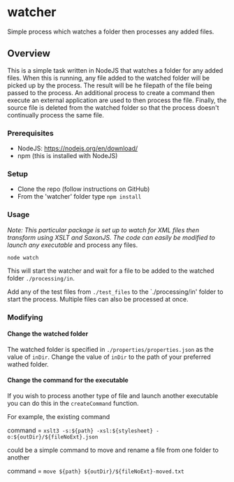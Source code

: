 # watcher
Simple process which watches a folder then processes any added files.

## Overview

This is a simple task written in NodeJS that watches a folder for any added files. When this is running, any file added to the watched folder will be picked up by the process. The result will be he filepath of the file being passed to the process.
An additional process to create a command then execute an external application are used to then process the file.
Finally, the source file is deleted from the watched folder so that the process doesn't continually process the same file.

### Prerequisites

- NodeJS: https://nodejs.org/en/download/
- npm (this is installed with NodeJS)

### Setup

- Clone the repo (follow instructions on GitHub)
- From the 'watcher' folder type `npm install`

### Usage

_Note:  This particular package is set up to watch for XML files then transform using XSLT and SaxonJS. The code can easily be modified to launch any executable_ and process any files.

`node watch`

This will start the watcher and wait for a file to be added to the watched folder `./processing/in`.

Add any of the test files from `./test_files` to the `./processing/in' folder to start the process. Multiple files can also be processed at once.


### Modifying

#### Change the watched folder

The watched folder is specified in `./properties/properties.json` as the value of `inDir`. Change the value of `inDir` to the path of your preferred wathed folder.

#### Change the command for the executable

If you wish to process another type of file and launch another executable you can do this in the `createCommand` function.

For example, the existing command

command = `xslt3 -s:${path} -xsl:${stylesheet} -o:${outDir}/${fileNoExt}.json`

could be a simple command to move and rename a file from one folder to another

command = `move ${path} ${outDir}/${fileNoExt}-moved.txt`






